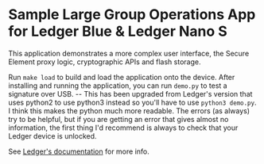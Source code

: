 # Sample Large Group Operations App for Ledger Blue & Ledger Nano S

This application demonstrates a more complex user interface, the Secure Element
proxy logic, cryptographic APIs and flash storage.

Run `make load` to build and load the application onto the device. After
installing and running the application, you can run `demo.py` to test a
signature over USB. -- This has been upgraded from Ledger's version that
uses python2 to use python3 instead so you'll have to use `python3 demo.py`.
I think this makes the python much more readable. The errors (as always) 
try to be helpful, but if you are getting an error that gives almost no 
information, the first thing I'd recommend is always to check that your
Ledger device is unlocked. 

See [Ledger's documentation](http://ledger.readthedocs.io) for more info.
